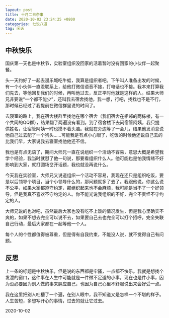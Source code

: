 ```yaml
---
layout: post
title: 十月二日杂事
date: 2020-10-02 23:24:25 +0800
categories: 七说八道
tag: 闲话
---
```




## 中秋快乐

国庆第一天也是中秋节，实验室组织没回家的活着暂时没有回家的小伙伴一起聚餐。

头一天约好了一起去漫乐城吃牛蛙，我算是组织者吧。下午叫人准备出发的时候，有一个小伙伴一直没联系上，给他打微信语音不接，打电话也不接。我本来打算我们先去，等他回复我们的时候，再叫他过去，反正平时他就是这样的人。结果大师兄非要说“一个都不能少”，还叫我去宿舍找他，我一想，行吧，找找也不是不行，那时候已经过了我提前在微信群里说的时间了。

去寝室的路上，我在宿舍楼群里找他在哪个宿舍（我们宿舍在相邻的两栋楼，有一个共同的QQ群），结果翻了两遍没有看到。到了宿舍楼下去问宿管阿姨，我只提供姓名，让宿管阿姨一时也摸不着头脑。我就在旁边等了一会儿，结果他发消息说他自己过去配了一个狗头……可能我是有点小心眼了，吃饭的时候他还说自己去的比我们早，大家说我去寝室找他他还不信。

我也是有点无语了，期间大师兄一直在说组织一个活动不容易，意思大概是希望我学个经验，我当时就怼了他一句说，那要看组织什么人。他可能也是怕我情绪不好影响到大家，就打圆场岔开话题，我也就没再说什么。

今天我在实验室，大师兄又说道组织一个活动不容易，我现在还只是组织吃饭，要是以后领导个项目，当个小领导什么的，那问题就多了去了。我跟他说，你这么说不公平，如果大家都遵守约定，那组织起来也不会麻烦，我可能是当不了一个好领导，但是我真不喜欢不守约定的人。你不能光说我组织的不好，完全不责怪不守约定的人。

大师兄说的也对吧，虽然最后大家也没有吃不上饭的情况发生，但是我心里确实不爽的，如果不想去完全可以说不去，如果要自己去也完全可以打个招呼，完全失联自己行动，最后大家都在一起等他一个人。

每个人的个性都值得被尊重，但是得有自我约束，不能没人说，就不觉得自己有问题。

## 反思

上一条的标题是中秋快乐，但是说的东西都是牢骚，一点都不快乐。我就是想找个发泄的窗口，这件事在人生中可能就是一件微不足道的小事，现在也是件小事，因为没必要因为别人做的事来膈应自己，也因为自己心里不舒服说出来会好受一点。

我在这里把别人吐槽了一个遍，在别人眼中，我不知道又是怎样一个不堪的样子。人生苦短，多想写开心的事情，过去的就让它过去。

2020-10-02